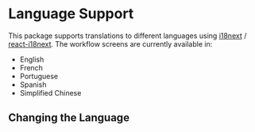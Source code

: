 # Language Support

This package supports translations to different languages using [i18next](https://www.i18next.com/) / [react-i18next](https://github.com/i18next/react-i18next). The workflow screens are currently available in:

-   English
-   French
-   Portuguese
-   Spanish
-   Simplified Chinese

## Changing the Language

<!-- @TODO: Finish this... -->